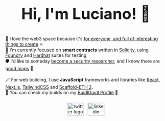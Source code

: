 <div align="center">
  <h2 style="font-size: 48px">Hi, I'm Luciano! 👋</h2>
</div>

💖 I love the web3 space because it's [for everyone, and full of interesting things to create](https://lulox.notion.site/Newbies-Lounge-68ea7c4c5f1a4ec29786be6a76516878) 🔥<br />
🌱 I'm currently focused on <b>smart contracts</b> written in [Solidity](https://docs.soliditylang.org/en/latest/cheatsheet.html), using [Foundry](https://book.getfoundry.sh/) and [Hardhat](https://hardhat.org/hardhat-network/docs/overview) suites for testing<br />
🛡️ I'd like to someday [become a security researcher](https://www.youtube.com/watch?v=pUWmJ86X_do), and I know there are [good maps](https://github.com/x676f64/secureum-mind_map) 🐥<br /><br />
🪄 For web building, I use **JavaScript** frameworks and libraries like [React](https://react.dev/learn), [Next.js](https://nextjs.org/docs), [TailwindCSS](https://tailwindcss.com/) and [Scaffold-ETH 2](https://scaffoldeth.io/). <br />
🏰 You can check my builds on my [BuidlGuidl Profile](https://buidlguidl.com/builders/0xfBD9Ca40386A8C632cf0529bbb16b4BEdB59a0A0) 💼
<br />



<div align="center">
  <div style="display: flex; align-items: center; justify-content: center; margin-top: 24px;">
    <a href="https://twitter.com/LuloxEth" target="_blank" style="margin-right: 12px;">
      <img src="https://raw.githubusercontent.com/maurodesouza/profile-readme-generator/master/src/assets/icons/social/twitter/default.svg" width="52" height="40" alt="twitter logo" />
    </a>
    <a href="https://www.linkedin.com/in/lulox/" target="_blank">
      <img src="https://raw.githubusercontent.com/maurodesouza/profile-readme-generator/master/src/assets/icons/social/linkedin/default.svg" width="52" height="40" alt="linkedin logo" />
    </a>
  </div>
</div>
